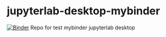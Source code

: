 jupyterlab-desktop-mybinder
=============================
[![Binder](https://mybinder.org/badge_logo.svg)](https://mybinder.org/v2/gh/sharpbai/jupyterlab-desktop-mybinder/HEAD?urlpath=desktop)
Repo for test mybinder jupyterlab desktop
